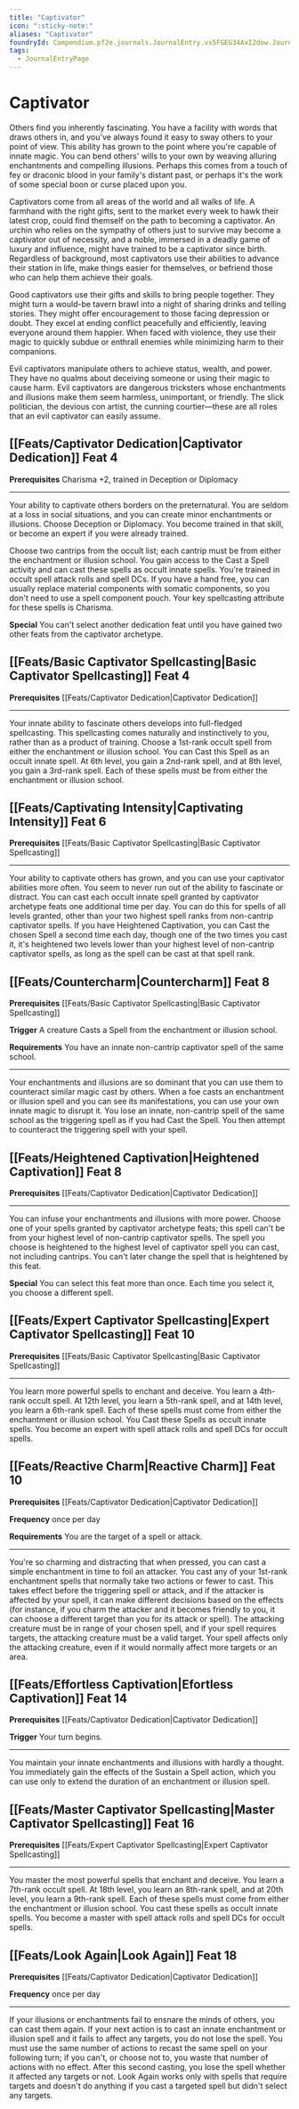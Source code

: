 ```yaml
---
title: "Captivator"
icon: ":sticky-note:"
aliases: "Captivator"
foundryId: Compendium.pf2e.journals.JournalEntry.vx5FGEG34AxI2dow.JournalEntryPage.b7oePIMEMdFFS5TH
tags:
  - JournalEntryPage
---
```


# Captivator
Others find you inherently fascinating. You have a facility with words that draws others in, and you've always found it easy to sway others to your point of view. This ability has grown to the point where you're capable of innate magic. You can bend others' wills to your own by weaving alluring enchantments and compelling illusions. Perhaps this comes from a touch of fey or draconic blood in your family's distant past, or perhaps it's the work of some special boon or curse placed upon you.

Captivators come from all areas of the world and all walks of life. A farmhand with the right gifts, sent to the market every week to hawk their latest crop, could find themself on the path to becoming a captivator. An urchin who relies on the sympathy of others just to survive may become a captivator out of necessity, and a noble, immersed in a deadly game of luxury and influence, might have trained to be a captivator since birth. Regardless of background, most captivators use their abilities to advance their station in life, make things easier for themselves, or befriend those who can help them achieve their goals.

Good captivators use their gifts and skills to bring people together. They might turn a would-be tavern brawl into a night of sharing drinks and telling stories. They might offer encouragement to those facing depression or doubt. They excel at ending conflict peacefully and efficiently, leaving everyone around them happier. When faced with violence, they use their magic to quickly subdue or enthrall enemies while minimizing harm to their companions.

Evil captivators manipulate others to achieve status, wealth, and power. They have no qualms about deceiving someone or using their magic to cause harm. Evil captivators are dangerous tricksters whose enchantments and illusions make them seem harmless, unimportant, or friendly. The slick politician, the devious con artist, the cunning courtier—these are all roles that an evil captivator can easily assume.

## [[Feats/Captivator Dedication|Captivator Dedication]] Feat 4

**Prerequisites** Charisma +2, trained in Deception or Diplomacy

* * *

Your ability to captivate others borders on the preternatural. You are seldom at a loss in social situations, and you can create minor enchantments or illusions. Choose Deception or Diplomacy. You become trained in that skill, or become an expert if you were already trained.

Choose two cantrips from the occult list; each cantrip must be from either the enchantment or illusion school. You gain access to the Cast a Spell activity and can cast these spells as occult innate spells. You're trained in occult spell attack rolls and spell DCs. If you have a hand free, you can usually replace material components with somatic components, so you don't need to use a spell component pouch. Your key spellcasting attribute for these spells is Charisma.

**Special** You can't select another dedication feat until you have gained two other feats from the captivator archetype.

## [[Feats/Basic Captivator Spellcasting|Basic Captivator Spellcasting]] Feat 4

**Prerequisites** [[Feats/Captivator Dedication|Captivator Dedication]]

* * *

Your innate ability to fascinate others develops into full-fledged spellcasting. This spellcasting comes naturally and instinctively to you, rather than as a product of training. Choose a 1st-rank occult spell from either the enchantment or illusion school. You can Cast this Spell as an occult innate spell. At 6th level, you gain a 2nd-rank spell, and at 8th level, you gain a 3rd-rank spell. Each of these spells must be from either the enchantment or illusion school.

## [[Feats/Captivating Intensity|Captivating Intensity]] Feat 6

**Prerequisites** [[Feats/Basic Captivator Spellcasting|Basic Captivator Spellcasting]]

* * *

Your ability to captivate others has grown, and you can use your captivator abilities more often. You seem to never run out of the ability to fascinate or distract. You can cast each occult innate spell granted by captivator archetype feats one additional time per day. You can do this for spells of all levels granted, other than your two highest spell ranks from non-cantrip captivator spells. If you have Heightened Captivation, you can Cast the chosen Spell a second time each day, though one of the two times you cast it, it's heightened two levels lower than your highest level of non-cantrip captivator spells, as long as the spell can be cast at that spell rank.

## [[Feats/Countercharm|Countercharm]] Feat 8

**Prerequisites** [[Feats/Basic Captivator Spellcasting|Basic Captivator Spellcasting]]

**Trigger** A creature Casts a Spell from the enchantment or illusion school.

**Requirements** You have an innate non-cantrip captivator spell of the same school.

* * *

Your enchantments and illusions are so dominant that you can use them to counteract similar magic cast by others. When a foe casts an enchantment or illusion spell and you can see its manifestations, you can use your own innate magic to disrupt it. You lose an innate, non-cantrip spell of the same school as the triggering spell as if you had Cast the Spell. You then attempt to counteract the triggering spell with your spell.

## [[Feats/Heightened Captivation|Heightened Captivation]] Feat 8

**Prerequisites** [[Feats/Captivator Dedication|Captivator Dedication]]

* * *

You can infuse your enchantments and illusions with more power. Choose one of your spells granted by captivator archetype feats; this spell can't be from your highest level of non-cantrip captivator spells. The spell you choose is heightened to the highest level of captivator spell you can cast, not including cantrips. You can't later change the spell that is heightened by this feat.

**Special** You can select this feat more than once. Each time you select it, you choose a different spell.

## [[Feats/Expert Captivator Spellcasting|Expert Captivator Spellcasting]] Feat 10

**Prerequisites** [[Feats/Basic Captivator Spellcasting|Basic Captivator Spellcasting]]

* * *

You learn more powerful spells to enchant and deceive. You learn a 4th-rank occult spell. At 12th level, you learn a 5th-rank spell, and at 14th level, you learn a 6th-rank spell. Each of these spells must come from either the enchantment or illusion school. You Cast these Spells as occult innate spells. You become an expert with spell attack rolls and spell DCs for occult spells.

## [[Feats/Reactive Charm|Reactive Charm]] Feat 10

**Prerequisites** [[Feats/Captivator Dedication|Captivator Dedication]]

**Frequency** once per day

**Requirements** You are the target of a spell or attack.

* * *

You're so charming and distracting that when pressed, you can cast a simple enchantment in time to foil an attacker. You cast any of your 1st-rank enchantment spells that normally take two actions or fewer to cast. This takes effect before the triggering spell or attack, and if the attacker is affected by your spell, it can make different decisions based on the effects (for instance, if you charm the attacker and it becomes friendly to you, it can choose a different target than you for its attack or spell). The attacking creature must be in range of your chosen spell, and if your spell requires targets, the attacking creature must be a valid target. Your spell affects only the attacking creature, even if it would normally affect more targets or an area.

## [[Feats/Effortless Captivation|Efortless Captivation]] Feat 14

**Prerequisites** [[Feats/Captivator Dedication|Captivator Dedication]]

**Trigger** Your turn begins.

* * *

You maintain your innate enchantments and illusions with hardly a thought. You immediately gain the effects of the Sustain a Spell action, which you can use only to extend the duration of an enchantment or illusion spell.

## [[Feats/Master Captivator Spellcasting|Master Captivator Spellcasting]] Feat 16

**Prerequisites** [[Feats/Expert Captivator Spellcasting|Expert Captivator Spellcasting]]

* * *

You master the most powerful spells that enchant and deceive. You learn a 7th-rank occult spell. At 18th level, you learn an 8th-rank spell, and at 20th level, you learn a 9th-rank spell. Each of these spells must come from either the enchantment or illusion school. You cast these spells as occult innate spells. You become a master with spell attack rolls and spell DCs for occult spells.

## [[Feats/Look Again|Look Again]] Feat 18

**Prerequisites** [[Feats/Captivator Dedication|Captivator Dedication]]

**Frequency** once per day

* * *

If your illusions or enchantments fail to ensnare the minds of others, you can cast them again. If your next action is to cast an innate enchantment or illusion spell and it fails to affect any targets, you do not lose the spell. You must use the same number of actions to recast the same spell on your following turn; if you can't, or choose not to, you waste that number of actions with no effect. After this second casting, you lose the spell whether it affected any targets or not. Look Again works only with spells that require targets and doesn't do anything if you cast a targeted spell but didn't select any targets.
